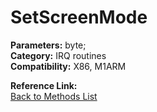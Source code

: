 # SetScreenMode

**Parameters:** byte;  
**Category:** IRQ routines  
**Compatibility:** X86, M1ARM  

**Reference Link:**  
[Back to Methods List](../../SUMMARY.md)
